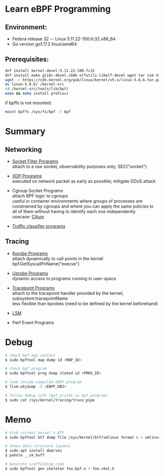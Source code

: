 # Learn eBPF Programming

## Environment:
  - Fedora release 32 -- Linux 5.11.22-100.fc32.x86_64
  - Go version go1.17.2 linux/amd64

## Prerequisites:
```bash
dnf install kernel-devel-5.11.22-100.fc32
dnf install make glibc-devel.i686 elfutils-libelf-devel wget tar vim tmux jq systemtap-sdt-devel clang bcc bcc-devel strace git llvm
wget -c https://cdn.kernel.org/pub/linux/kernel/v5.x/linux-5.6.6.tar.gz -O - | tar -xz
mv linux-5.6.6/ /kernel-src
cd /kernel-src/tools/lib/bpf/
make && make install prefix=/
```

if bpffs is not mounted: 
```bash
mount bpffs /sys/fs/bpf -t bpf
```

# Summary
## Networking
- [Socket Filter Programs](https://github.com/ZhengjunHUO/bpf-playground/tree/main/filter/raw_socket)\
attach to a raw socket, observability purposes only; SEC("socket") 

- [XDP Programs](https://github.com/ZhengjunHUO/bpf-playground/tree/main/xdp/droptcp)\
executed on network packet as early as possible; mitigate DDoS attack

- Cgroup Socket Programs\
attach BPF logic to cgroups\
useful in container environments where groups of processes are constrained by cgroups and where you can apply the same policies to all of them without having to identify each one independently\
usecase: [Cilium](https://github.com/cilium/cilium)

- [Traffic classifier programs](https://github.com/ZhengjunHUO/bpf-playground/tree/main/tc/bpf_cls)

## Tracing
- [Kprobe Programs](https://github.com/ZhengjunHUO/bpf-playground/tree/main/kprobe)\
attach dynamically to call points in the kernel\
bpf.GetSyscallFnName("execve")

- [Uprobe Programs](https://github.com/ZhengjunHUO/bpf-playground/tree/main/uprobe)\
dynamic access to programs running in user-space

- [Tracepoint Programs](https://github.com/ZhengjunHUO/bpf-playground/tree/main/tracepoint)\
attach to the tracepoint handler provided by the kernel; subsystem:tracepointName\
less flexible than kprobes (need to be defined by the kernel beforehand)

- [LSM](https://github.com/ZhengjunHUO/bpf-playground/tree/main/lsm)

- Perf Event Programs

# Debug
```sh
# check bpf map content
$ sudo bpftool map dump id <MAP_ID>

# check bpf program
$ sudo bpftool prog dump xlated id <PROG_ID>

# look inside compiled eBPF program
$ llvm-objdump -S <EBPF_OBJ>

# follow debug info (bpf_printk in bpf program)
$ sudo cat /sys/kernel/tracing/trace_pipe
```

# Memo
```sh
# Grub current kernel's BTF
$ sudo bpftool btf dump file /sys/kernel/btf/vmlinux format c > vmlinux.h

# shows data structure layouts
$ sudo apt install dwarves
$ pahole __sk_buff

# Generate scaffolding code
$ sudo bpftool gen skeleton foo.bpf.o > foo.skel.h
```
